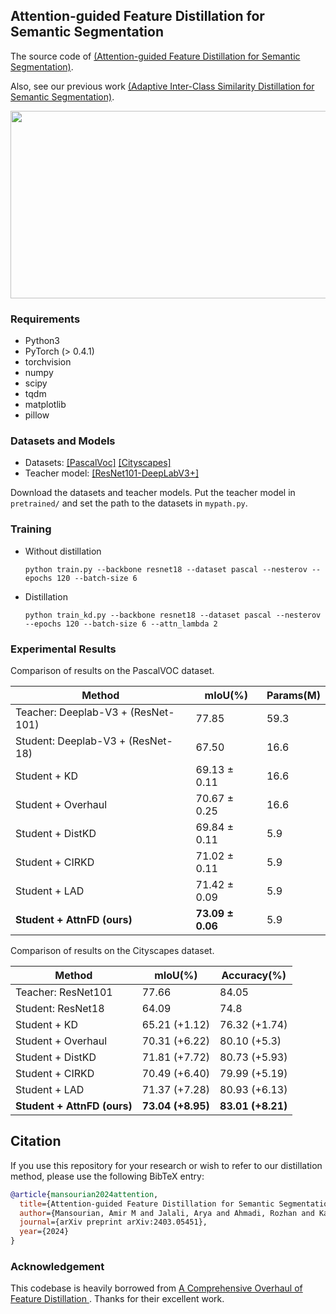 ## Attention-guided Feature Distillation for Semantic Segmentation 
 The source code of [(Attention-guided Feature Distillation for Semantic Segmentation)](https://arxiv.org/abs/2403.05451).
 
 Also, see our previous work [(Adaptive Inter-Class Similarity Distillation for Semantic Segmentation)](https://github.com/AmirMansurian/AICSD).

<p align="center">
 <img src="https://raw.githubusercontent.com/AmirMansurian/AttnFD/main/Images/diagram.png"  width="600" height="300"/>
</p>


### Requirements

- Python3
- PyTorch (> 0.4.1)
- torchvision
- numpy
- scipy
- tqdm
- matplotlib 
- pillow

### Datasets and Models
- Datasets: [[PascalVoc]](http://host.robots.ox.ac.uk/pascal/VOC/voc2012/) [[Cityscapes]](https://www.cityscapes-dataset.com/)
- Teacher model: [[ResNet101-DeepLabV3+]](https://drive.google.com/file/d/1_TM1p38Ev-e-P68YUQGMo7YpkK_-AUFq/view?usp=sharing)

Download the datasets and teacher models. Put the teacher model in ```pretrained/``` and set the path to the datasets in ```mypath.py```.


### Training
- Without distillation
  ```shell
  python train.py --backbone resnet18 --dataset pascal --nesterov --epochs 120 --batch-size 6
  ```

- Distillation
  ```shell
  python train_kd.py --backbone resnet18 --dataset pascal --nesterov --epochs 120 --batch-size 6 --attn_lambda 2
  ```


### Experimental Results


Comparison of results on the PascalVOC dataset.

| Method                               | mIoU(%)            | Params(M) |
| ------------------------------------ | ------------------ | --------- |
| Teacher: Deeplab-V3 + (ResNet-101)   | 77.85              | 59.3      |
| Student: Deeplab-V3 + (ResNet-18)   | 67.50              | 16.6      |
| Student + KD                        | 69.13 ± 0.11       | 16.6      |
| Student + Overhaul                      | 70.67 ± 0.25       | 16.6      |
| Student + DistKD                        | 69.84 ± 0.11     | 5.9       |
| Student + CIRKD                        | 71.02 ± 0.11      | 5.9       |
| Student + LAD                        | 71.42 ± 0.09      | 5.9       |
| **Student + AttnFD (ours)**              | **73.09 ± 0.06**   | 5.9       |



Comparison of results on the Cityscapes dataset.

| Method            | mIoU(%)  | Accuracy(%) |
| ----------------- | -------- | ----------- |
| Teacher: ResNet101      | 77.66    | 84.05       |
| Student: ResNet18      | 64.09    | 74.8        |
| Student + KD           | 65.21 (+1.12) | 76.32 (+1.74) |
| Student + Overhaul           | 70.31 (+6.22) | 80.10 (+5.3) |
| Student + DistKD           | 71.81 (+7.72) | 80.73 (+5.93) |
| Student + CIRKD         | 70.49 (+6.40) | 79.99 (+5.19) |
| Student + LAD         | 71.37 (+7.28) | 80.93 (+6.13)   |
| **Student + AttnFD (ours)** | **73.04 (+8.95)** | **83.01 (+8.21)** |

 
 ## Citation
If you use this repository for your research or wish to refer to our distillation method, please use the following BibTeX entry:
```bibtex
@article{mansourian2024attention,
  title={Attention-guided Feature Distillation for Semantic Segmentation},
  author={Mansourian, Amir M and Jalali, Arya and Ahmadi, Rozhan and Kasaei, Shohreh},
  journal={arXiv preprint arXiv:2403.05451},
  year={2024}
}
```

### Acknowledgement
This codebase is heavily borrowed from [A Comprehensive Overhaul of Feature Distillation ](https://github.com/clovaai/overhaul-distillation). Thanks for their excellent work.
